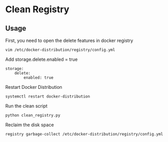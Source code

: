 # Clean Registry

## Usage

First, you need to open the delete features in docker registry
```
vim /etc/docker-distribution/registry/config.yml
```

Add storage.delete.enabled = true
```
storage:
    delete:
        enabled: true
```

Restart Docker Distribution
```
systemctl restart docker-distribution
```

Run the clean script
```
python clean_registry.py
```

Reclaim the disk space
```
registry garbage-collect /etc/docker-distribution/registry/config.yml 
```